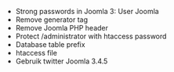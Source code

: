 - Strong passwords in Joomla 3: User Joomla
- Remove generator tag
- Remove Joomla PHP header
- Protect /administrator with htaccess password
- Database table prefix
- htaccess file
- Gebruik twitter Joomla 3.4.5
